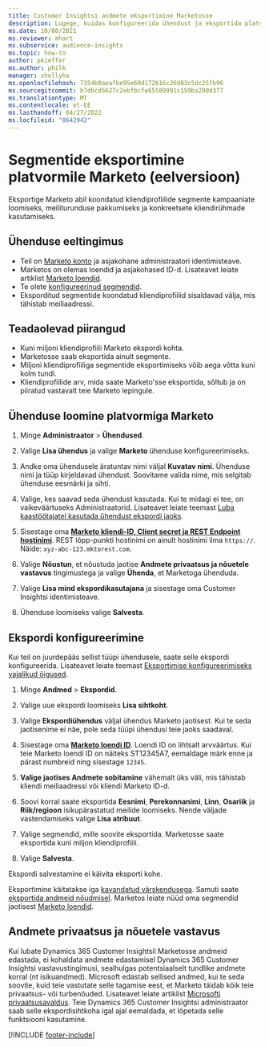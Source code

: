 ```yaml
---
title: Customer Insightsi andmete eksportimine Marketosse
description: Lugege, kuidas konfigureerida ühendust ja eksportida platvormile Marketo.
ms.date: 10/08/2021
ms.reviewer: mhart
ms.subservice: audience-insights
ms.topic: how-to
author: pkieffer
ms.author: philk
manager: shellyha
ms.openlocfilehash: 7354b0aeafbe95e60d172b16c26d83c5dc25fb96
ms.sourcegitcommit: b7dbcd5627c2ebfbcfe65589991c159ba290d377
ms.translationtype: MT
ms.contentlocale: et-EE
ms.lasthandoff: 04/27/2022
ms.locfileid: "8642942"
---
```

# <a name="export-segments-to-marketo-preview"></a>Segmentide eksportimine platvormile Marketo (eelversioon)

Eksportige Marketo abil koondatud kliendiprofiilide segmente kampaaniate loomiseks, meiliturunduse pakkumiseks ja konkreetsete kliendirühmade kasutamiseks.

## <a name="prerequisites-for-connection"></a>Ühenduse eeltingimus

-   Teil on [Marketo konto](https://login.marketo.com/) ja asjakohane administraatori identimisteave.
-   Marketos on olemas loendid ja asjakohased ID-d. Lisateavet leiate artiklist [Marketo loendid](https://docs.marketo.com/display/public/DOCS/Understanding+Static+Lists).
-   Te olete [konfigureerinud segmendid](segments.md).
-   Eksporditud segmentide koondatud kliendiprofiilid sisaldavad välja, mis tähistab meiliaadressi.

## <a name="known-limitations"></a>Teadaolevad piirangud

- Kuni miljoni kliendiprofiili Marketo ekspordi kohta.
- Marketosse saab eksportida ainult segmente.
- Miljoni kliendiprofiiliga segmentide eksportimiseks võib aega võtta kuni kolm tundi. 
- Kliendiprofiilide arv, mida saate Marketo'sse eksportida, sõltub ja on piiratud vastavalt teie Marketo lepingule.

## <a name="set-up-connection-to-marketo"></a>Ühenduse loomine platvormiga Marketo

1. Minge **Administraator** > **Ühendused**.

1. Valige **Lisa ühendus** ja valige **Marketo** ühenduse konfigureerimiseks.

1. Andke oma ühendusele äratuntav nimi väljal **Kuvatav nimi**. Ühenduse nimi ja tüüp kirjeldavad ühendust. Soovitame valida nime, mis selgitab ühenduse eesmärki ja sihti.

1. Valige, kes saavad seda ühendust kasutada. Kui te midagi ei tee, on vaikeväärtuseks Administraatorid. Lisateavet leiate teemast [Luba kaastöötajatel kasutada ühendust ekspordi jaoks](connections.md#allow-contributors-to-use-a-connection-for-exports).

1. Sisestage oma **[Marketo kliendi-ID, Client secret ja REST Endpoint hostinimi](https://developers.marketo.com/rest-api/authentication/)**. REST lõpp-punkti hostinimi on ainult hostinimi ilma `https://`. Näide: `xyz-abc-123.mktorest.com`. 

1. Valige **Nõustun**, et nõustuda jaotise **Andmete privaatsus ja nõuetele vastavus** tingimustega ja valige **Ühenda**, et Marketoga ühenduda.

1. Valige **Lisa mind ekspordikasutajana** ja sisestage oma Customer Insightsi identimisteave.

1. Ühenduse loomiseks valige **Salvesta**.

## <a name="configure-an-export"></a>Ekspordi konfigureerimine

Kui teil on juurdepääs sellist tüüpi ühendusele, saate selle ekspordi konfigureerida. Lisateavet leiate teemast [Eksportimise konfigureerimiseks vajalikud õigused](export-destinations.md#set-up-a-new-export).

1. Minge **Andmed** > **Ekspordid**.

1. Valige uue ekspordi loomiseks **Lisa sihtkoht**.

1. Valige **Ekspordiühendus** väljal ühendus Marketo jaotisest. Kui te seda jaotisenime ei näe, pole seda tüüpi ühendusi teie jaoks saadaval.

1. Sisestage oma **[Marketo loendi ID](https://docs.marketo.com/display/public/DOCS/Understanding+Static+Lists)**. Loendi ID on lihtsalt arvväärtus. Kui teie Marketo loendi ID on näiteks ST12345A7, eemaldage märk enne ja pärast numbreid ning sisestage `12345`. 

1. **Valige jaotises Andmete sobitamine** vähemalt üks väli, mis tähistab kliendi meiliaadressi või kliendi Marketo ID-d. 

1. Soovi korral saate eksportida **Eesnimi**, **Perekonnanimi**, **Linn**, **Osariik** ja **Riik/regioon**  isikupärastatud meilide loomiseks. Nende väljade vastendamiseks valige **Lisa atribuut**.

1. Valige segmendid, mille soovite eksportida. Marketosse saate eksportida kuni miljon kliendiprofiili.

1. Valige **Salvesta**.

Ekspordi salvestamine ei käivita eksporti kohe.

Eksportimine käitatakse iga [kavandatud värskendusega](system.md#schedule-tab). Samuti saate [eksportida andmeid nõudmisel](export-destinations.md#run-exports-on-demand). Marketos leiate nüüd oma segmendid jaotisest [Marketo loendid](https://docs.marketo.com/display/public/DOCS/Understanding+Static+Lists).


## <a name="data-privacy-and-compliance"></a>Andmete privaatsus ja nõuetele vastavus

Kui lubate Dynamics 365 Customer Insightsil Marketosse andmeid edastada, ei kohaldata andmete edastamisel Dynamics 365 Customer Insightsi vastavustingimusi, sealhulgas potentsiaalselt tundlike andmete korral (nt isikuandmed). Microsoft edastab sellised andmed, kui te seda soovite, kuid teie vastutate selle tagamise eest, et Marketo täidab kõik teie privaatsus- või turbenõuded. Lisateavet leiate artiklist [Microsofti privaatsusavaldus](https://go.microsoft.com/fwlink/?linkid=396732).
Teie Dynamics 365 Customer Insightsi administraator saab selle ekspordisihtkoha igal ajal eemaldada, et lõpetada selle funktsiooni kasutamine.


[!INCLUDE [footer-include](includes/footer-banner.md)]
